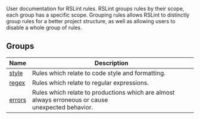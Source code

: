 
<!--
generated docs file, do not edit by hand, see xtask/docgen 
-->

User documentation for RSLint rules. RSLint groups rules by their scope, each group 
has a specific scope. Grouping rules allows RSLint to distinctly group rules for a better project structure, 
as well as allowing users to disable a whole group of rules.  


## Groups 
| Name | Description |
| ---- | ----------- |
| [style](./style) |  Rules which relate to code style and formatting. |
| [regex](./regex) |  Rules which relate to regular expressions. |
| [errors](./errors) |  Rules which relate to productions which are almost always erroneous or cause<br>unexpected behavior. |
